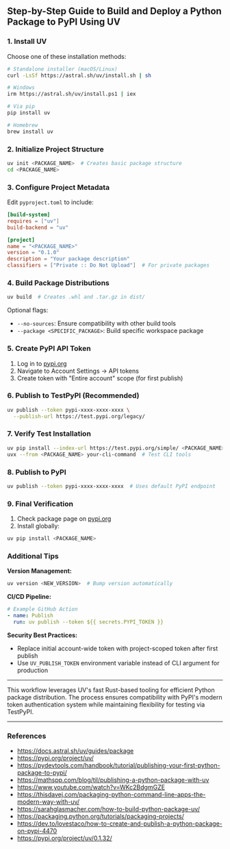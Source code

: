 ## Step-by-Step Guide to Build and Deploy a Python Package to PyPI Using UV

### 1. Install UV

Choose one of these installation methods:

```bash
# Standalone installer (macOS/Linux)
curl -LsSf https://astral.sh/uv/install.sh | sh

# Windows
irm https://astral.sh/uv/install.ps1 | iex

# Via pip
pip install uv

# Homebrew
brew install uv
```


### 2. Initialize Project Structure

```bash
uv init <PACKAGE_NAME>  # Creates basic package structure 
cd <PACKAGE_NAME>
```


### 3. Configure Project Metadata

Edit `pyproject.toml` to include:

```toml
[build-system]
requires = ["uv"]
build-backend = "uv"

[project]
name = "<PACKAGE_NAME>"
version = "0.1.0"
description = "Your package description"
classifiers = ["Private :: Do Not Upload"]  # For private packages 
```


### 4. Build Package Distributions

```bash
uv build  # Creates .whl and .tar.gz in dist/ 
```

Optional flags:

- `--no-sources`: Ensure compatibility with other build tools 
- `--package <SPECIFIC_PACKAGE>`: Build specific workspace package 


### 5. Create PyPI API Token

1. Log in to [pypi.org](https://pypi.org)
2. Navigate to Account Settings → API tokens
3. Create token with "Entire account" scope (for first publish) 

### 6. Publish to TestPyPI (Recommended)

```bash
uv publish --token pypi-xxxx-xxxx-xxxx \
  --publish-url https://test.pypi.org/legacy/ 
```


### 7. Verify Test Installation

```bash
uv pip install --index-url https://test.pypi.org/simple/ <PACKAGE_NAME>
uvx --from <PACKAGE_NAME> your-cli-command  # Test CLI tools 
```


### 8. Publish to PyPI

```bash
uv publish --token pypi-xxxx-xxxx-xxxx  # Uses default PyPI endpoint 
```


### 9. Final Verification

1. Check package page on [pypi.org](https://pypi.org)
2. Install globally:
```bash
uv pip install <PACKAGE_NAME>
```


### Additional Tips

**Version Management:**

```bash
uv version <NEW_VERSION>  # Bump version automatically 
```

**CI/CD Pipeline:**

```yaml
# Example GitHub Action
- name: Publish
  run: uv publish --token ${{ secrets.PYPI_TOKEN }}
```

**Security Best Practices:**

- Replace initial account-wide token with project-scoped token after first publish 
- Use `UV_PUBLISH_TOKEN` environment variable instead of CLI argument for production 

---

This workflow leverages UV's fast Rust-based tooling for efficient Python package distribution. The process ensures compatibility with PyPI's modern token authentication system while maintaining flexibility for testing via TestPyPI.

---

### References

- https://docs.astral.sh/uv/guides/package   
- https://pypi.org/project/uv/
- https://pydevtools.com/handbook/tutorial/publishing-your-first-python-package-to-pypi/  
- https://mathspp.com/blog/til/publishing-a-python-package-with-uv  
- https://www.youtube.com/watch?v=WKc2BdgmGZE  
- https://thisdavej.com/packaging-python-command-line-apps-the-modern-way-with-uv/  
- https://sarahglasmacher.com/how-to-build-python-package-uv/  
- https://packaging.python.org/tutorials/packaging-projects/  
- https://dev.to/lovestaco/how-to-create-and-publish-a-python-package-on-pypi-4470  
- https://pypi.org/project/uv/0.1.32/

